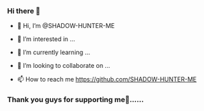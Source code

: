 ### Hi there 👋
- 👋 Hi, I’m @SHADOW-HUNTER-ME

- 👀 I’m interested in ...

- 🌱 I’m currently learning ...

- 💞️ I’m looking to collaborate on ...

- 📫 How to reach me https://github.com/SHADOW-HUNTER-ME

### Thank you guys for supporting me💖...... 
<!---

SHADOW-HUNTER-ME/SHADOW-HUNTER-ME is a ✨ special ✨ repository because its `README.md` (this file) appears on your GitHub profile.

You can click the Preview link to take a look at your changes.

--->



<!--
**ABHINAV-321/ABHINAV-321** is a ✨ _special_ ✨ repository because its `README.md` (this file) appears on your GitHub profile.

Here are some ideas to get you started:

- 🔭 I’m currently working on ...
- 🌱 I’m currently learning ...
- 👯 I’m looking to collaborate on ...
- 🤔 I’m looking for help with ...
- 💬 Ask me about ...
- 📫 How to reach me: ...
- 😄 Pronouns: ...
- ⚡ Fun fact: ...
-->
